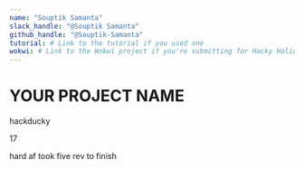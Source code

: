 ```yaml
---
name: "Souptik Samanta"
slack_handle: "@Souptik Samanta"
github_handle: "@Souptik-Samanta"
tutorial: # Link to the tutorial if you used one
wokwi: # Link to the Wokwi project if you're submitting for Hacky Holidays
---
```


# YOUR PROJECT NAME

hackducky

17

hard af took five rev to finish